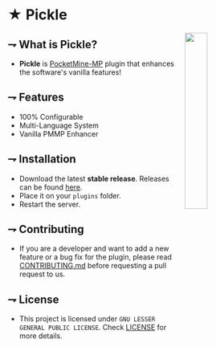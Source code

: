 <!-- MAIN TITLE -->
# ★ Pickle

<!-- LOGO -->
<img align="right" src="https://gamepedia.cursecdn.com/minecraft_gamepedia/2/20/Sea_Pickle_1_JE1_BE1.png" width=30%>

<!-- KEY INFORMATION HEADER -->
## ⇁ What is Pickle?

* **Pickle** is [PocketMine-MP](https://github.com/pmmp/PocketMine-MP) plugin that enhances the software's vanilla features!

<!-- FEATURES HEADER -->
## ⇁ Features

* 100% Configurable
* Multi-Language System
* Vanilla PMMP Enhancer

<!-- INSTALLATION -->
## ⇁ Installation

* Download the latest **stable release**. Releases can be found [here](https://github.com/TheRealKizu/Pickle/releases).
* Place it on your `plugins` folder.
* Restart the server. 

<!-- CONTRIBUTING -->
## ⇁ Contributing

* If you are a developer and want to add a new feature or a bug fix for the plugin, please read [CONTRIBUTING.md](CONTRIBUTING.md) before requesting a pull request to us.

<!-- LICENSE -->
## ⇁ License

* This project is licensed under `GNU LESSER GENERAL PUBLIC LICENSE`. Check [LICENSE](LICENSE) for more details.
